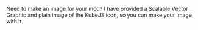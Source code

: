 Need to make an image for your mod? I have provided a Scalable Vector Graphic and plain image of the KubeJS icon, so you 
can make your image with it.